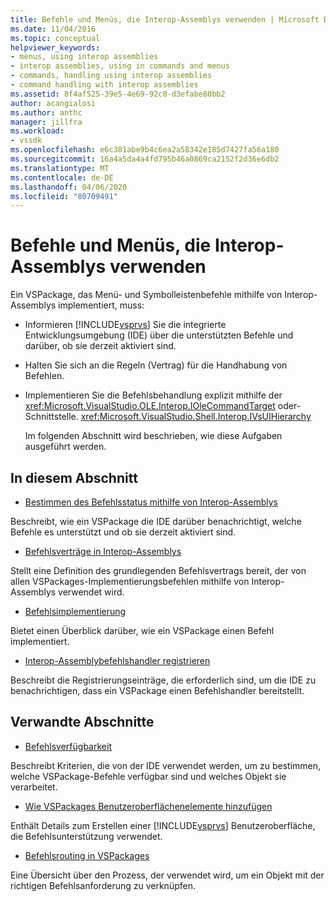 ```yaml
---
title: Befehle und Menüs, die Interop-Assemblys verwenden | Microsoft Docs
ms.date: 11/04/2016
ms.topic: conceptual
helpviewer_keywords:
- menus, using interop assemblies
- interop assemblies, using in commands and menus
- commands, handling using interop assemblies
- command handling with interop assemblies
ms.assetid: 8f4af525-39e5-4e69-92c8-d3efabe80bb2
author: acangialosi
ms.author: anthc
manager: jillfra
ms.workload:
- vssdk
ms.openlocfilehash: e6c381abe9b4c6ea2a58342e185d7427fa56a180
ms.sourcegitcommit: 16a4a5da4a4fd795b46a0869ca2152f2d36e6db2
ms.translationtype: MT
ms.contentlocale: de-DE
ms.lasthandoff: 04/06/2020
ms.locfileid: "80709491"
---
```

# <a name="commands-and-menus-that-use-interop-assemblies"></a>Befehle und Menüs, die Interop-Assemblys verwenden
Ein VSPackage, das Menü- und Symbolleistenbefehle mithilfe von Interop-Assemblys implementiert, muss:

- Informieren [!INCLUDE[vsprvs](../../code-quality/includes/vsprvs_md.md)] Sie die integrierte Entwicklungsumgebung (IDE) über die unterstützten Befehle und darüber, ob sie derzeit aktiviert sind.

- Halten Sie sich an die Regeln (Vertrag) für die Handhabung von Befehlen.

- Implementieren Sie die Befehlsbehandlung explizit mithilfe der <xref:Microsoft.VisualStudio.OLE.Interop.IOleCommandTarget> oder-Schnittstelle. <xref:Microsoft.VisualStudio.Shell.Interop.IVsUIHierarchy>

  Im folgenden Abschnitt wird beschrieben, wie diese Aufgaben ausgeführt werden.

## <a name="in-this-section"></a>In diesem Abschnitt
- [Bestimmen des Befehlsstatus mithilfe von Interop-Assemblys](../../extensibility/internals/determining-command-status-by-using-interop-assemblies.md)

 Beschreibt, wie ein VSPackage die IDE darüber benachrichtigt, welche Befehle es unterstützt und ob sie derzeit aktiviert sind.

- [Befehlsverträge in Interop-Assemblys](../../extensibility/internals/command-contracts-in-interop-assemblies.md)

 Stellt eine Definition des grundlegenden Befehlsvertrags bereit, der von allen VSPackages-Implementierungsbefehlen mithilfe von Interop-Assemblys verwendet wird.

- [Befehlsimplementierung](../../extensibility/internals/command-implementation.md)

 Bietet einen Überblick darüber, wie ein VSPackage einen Befehl implementiert.

- [Interop-Assemblybefehlshandler registrieren](../../extensibility/internals/registering-interop-assembly-command-handlers.md)

 Beschreibt die Registrierungseinträge, die erforderlich sind, um die IDE zu benachrichtigen, dass ein VSPackage einen Befehlshandler bereitstellt.

## <a name="related-sections"></a>Verwandte Abschnitte
- [Befehlsverfügbarkeit](../../extensibility/internals/command-availability.md)

 Beschreibt Kriterien, die von der IDE verwendet werden, um zu bestimmen, welche VSPackage-Befehle verfügbar sind und welches Objekt sie verarbeitet.

- [Wie VSPackages Benutzeroberflächenelemente hinzufügen](../../extensibility/internals/how-vspackages-add-user-interface-elements.md)

 Enthält Details zum Erstellen einer [!INCLUDE[vsprvs](../../code-quality/includes/vsprvs_md.md)] Benutzeroberfläche, die Befehlsunterstützung verwendet.

- [Befehlsrouting in VSPackages](../../extensibility/internals/command-routing-in-vspackages.md)

 Eine Übersicht über den Prozess, der verwendet wird, um ein Objekt mit der richtigen Befehlsanforderung zu verknüpfen.
